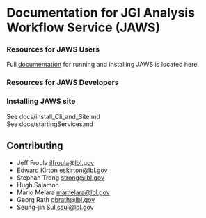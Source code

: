 # Documentation for JGI Analysis Workflow Service (JAWS)

### Resources for JAWS Users
Full [documentation](https://jaws-docs.readthedocs.io) for running and installing JAWS is located here.

### Resources for JAWS Developers

### Installing JAWS site
See docs/install_Cli_and_Site.md  
See docs/startingServices.md  

## Contributing
* Jeff Froula <jlfroula@lbl.gov>  
* Edward Kirton <eskirton@lbl.gov>  
* Stephan Trong <strong@lbl.gov>  
* Hugh Salamon <hsalamon>  
* Mario Melara <mamelara@lbl.gov>  
* Georg Rath <gbrath@lbl.gov>  
* Seung-jin Sul <ssul@lbl.gov>  

